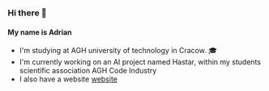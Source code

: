 ### Hi there 👋

#### My name is Adrian 
- I'm studying at AGH university of technology in Cracow. :mortar_board:
- I'm currently working on an AI project named Hastar, within my students scientific association AGH Code Industry 
- I also have a website [website](https://adrk17.github.io/)

